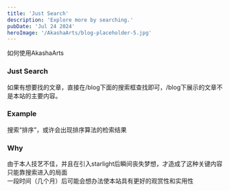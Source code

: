 ```yaml
---
title: 'Just Search'
description: 'Explore more by searching.'
pubDate: 'Jul 24 2024'
heroImage: '/AkashaArts/blog-placeholder-5.jpg'
---
```


如何使用AkashaArts

### Just Search

如果有想要找的文章，直接在/blog下面的搜索框查找即可，/blog下展示的文章不是本站的主要内容。

### Example

搜索“排序”，或许会出现排序算法的检索结果

### Why

由于本人技艺不佳，并且在引入starlight后瞬间丧失梦想，才造成了这种关键内容只能靠搜索进入的局面 <br>
一段时间（几个月）后可能会想办法使本站具有更好的观赏性和实用性
